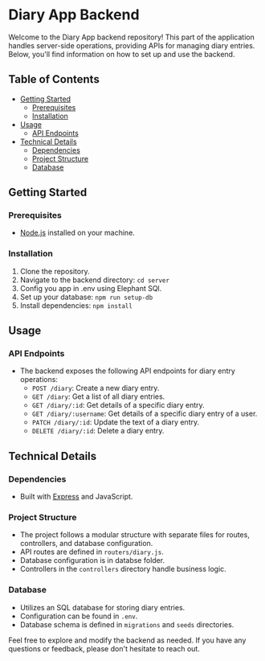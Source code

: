 # Diary App Backend

Welcome to the Diary App backend repository! This part of the application handles server-side operations, providing APIs for managing diary entries. Below, you'll find information on how to set up and use the backend.

## Table of Contents

- [Getting Started](#getting-started)
  - [Prerequisites](#prerequisites)
  - [Installation](#installation)
- [Usage](#usage)
  - [API Endpoints](#api-endpoints)
- [Technical Details](#technical-details)
  - [Dependencies](#dependencies)
  - [Project Structure](#project-structure)
  - [Database](#database)

## Getting Started

### Prerequisites

- [Node.js](https://nodejs.org/) installed on your machine.

### Installation

1. Clone the repository.
2. Navigate to the backend directory: `cd server`
3. Config you app in .env using Elephant SQl. 
4. Set up your database: `npm run setup-db`
3. Install dependencies: `npm install`

## Usage

### API Endpoints

- The backend exposes the following API endpoints for diary entry operations:
  - `POST /diary`: Create a new diary entry.
  - `GET /diary`: Get a list of all diary entries.
  - `GET /diary/:id`: Get details of a specific diary entry.
  - `GET /diary/:username`: Get details of a specific diary entry of a user.
  - `PATCH /diary/:id`: Update the text of a diary entry.
  - `DELETE /diary/:id`: Delete a diary entry.

## Technical Details

### Dependencies

- Built with [Express](https://expressjs.com/) and JavaScript.


### Project Structure

- The project follows a modular structure with separate files for routes, controllers, and database configuration.
- API routes are defined in `routers/diary.js`.
- Database configuration is in databse folder.
- Controllers in the `controllers` directory handle business logic.

### Database

- Utilizes an SQL database for storing diary entries.
- Configuration can be found in `.env`.
- Database schema is defined in `migrations` and `seeds` directories.

Feel free to explore and modify the backend as needed. If you have any questions or feedback, please don't hesitate to reach out.
